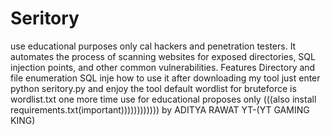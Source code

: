 # Seritory
 use educational  purposes only cal hackers and penetration testers. It automates the process of scanning websites for exposed directories, SQL injection points, and other common vulnerabilities.  Features  Directory and file enumeration  SQL inje
how to use it after downloading my tool just enter python seritory.py
and enjoy the tool
default wordlist for bruteforce is wordlist.txt
one more time use for educational proposes only
(((also install requirements.txt(important))))))))))))
by ADITYA RAWAT YT-(YT GAMING KING)
